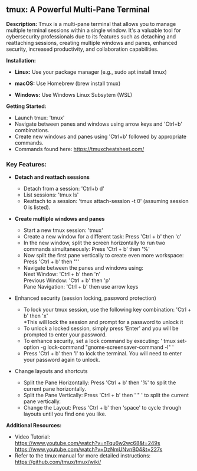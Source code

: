 ## tmux: A Powerful Multi-Pane Terminal 

**Description:** Tmux is a multi-pane terminal that allows you to manage multiple terminal sessions within a single window. It's a valuable tool for cybersecurity professionals due to its features such as detaching and reattaching sessions, creating multiple windows and panes, enhanced security, increased productivity, and collaboration capabilities.

**Installation:**

* **Linux:** Use your package manager (e.g., sudo apt install tmux)

* **macOS:** Use Homebrew (brew install tmux)
  
* **Windows:** Use Windows Linux Subsytem (WSL) 

**Getting Started:**

* Launch tmux: 'tmux'
* Navigate between panes and windows using arrow keys and 'Ctrl+b' combinations.
* Create new windows and panes using 'Ctrl+b' followed by appropriate commands.
* Commands found here: https://tmuxcheatsheet.com/

### Key Features:

* <b>Detach and reattach sessions</b>   
  - Detach from a session: 'Ctrl+b d'     
  - List sessions: 'tmux ls'     
  - Reattach to a session: 'tmux attach-session -t 0' (assuming session 0 is listed).

* **Create multiple windows and panes**
  - Start a new tmux session: 'tmux'
  - Create a new window for a different task: Press 'Ctrl + b' then 'c'
  - In the new window, split the screen horizontally to run two commands simultaneously: Press 'Ctrl + b' then '%'
  - Now split the first pane vertically to create even more workspace: Press 'Ctrl + b' then '"'
  - Navigate between the panes and windows using:   
      Next Window: 'Ctrl + b' then 'n'   
      Previous Window: 'Ctrl + b' then 'p'   
      Pane Navigation: 'Ctrl + b' then use arrow keys
      
* Enhanced security (session locking, password protection)
  - To lock your tmux session, use the following key combination: 'Ctrl + b' then 'x'  
*This will lock the session and prompt for a password to unlock it
  - To unlock a locked session, simply press 'Enter' and you will be prompted to enter your password.
  - To enhance security, set a lock command by executing: ' tmux set-option -g lock-command "gnome-screensaver-command -l" '
  - Press 'Ctrl + b' then 'l' to lock the terminal. You will need to enter your password again to unlock.

* Change layouts and shortcuts
  
  - Split the Pane Horizontally: Press 'Ctrl + b' then '%' to split the current pane horizontally.
  - Split the Pane Vertically: Press 'Ctrl + b' then ' " ' to split the current pane vertically.
  - Change the Layout: Press 'Ctrl + b' then 'space' to cycle through layouts until you find one you like.

**Additional Resources:**

* Video Tutorial:      
https://www.youtube.com/watch?v=nTqu6w2wc68&t=249s   
https://www.youtube.com/watch?v=DzNmUNvnB04&t=227s   
* Refer to the tmux manual for more detailed instructions:  
https://github.com/tmux/tmux/wiki/
